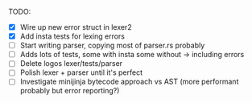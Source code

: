 TODO:

- [x] Wire up new error struct in lexer2
- [x] Add insta tests for lexing errors
- [ ] Start writing parser, copying most of parser.rs probably
- [ ] Adds lots of tests, some with insta some without -> including errors
- [ ] Delete logos lexer/tests/parser
- [ ] Polish lexer + parser until it's perfect
- [ ] Investigate minijinja bytecode approach vs AST (more performant probably but error reporting?)
